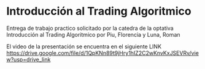 # Introducción al Trading Algoritmico
Entrega de trabajo practico solicitado por la catedra de la optativa Introducción al Trading Algoritmico por 
Piu, Florencia y Luna, Roman

El video de la presentación se encuentra en el siguiente LINK
https://drive.google.com/file/d/1QpKNn89t9jHry1hIZ2C2wKnvKxJSEVRv/view?usp=drive_link